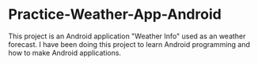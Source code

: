 # Practice-Weather-App-Android

This project is an Android application "Weather Info" used as an weather forecast.
I have been doing this project to learn Android programming and how to make Android applications.

